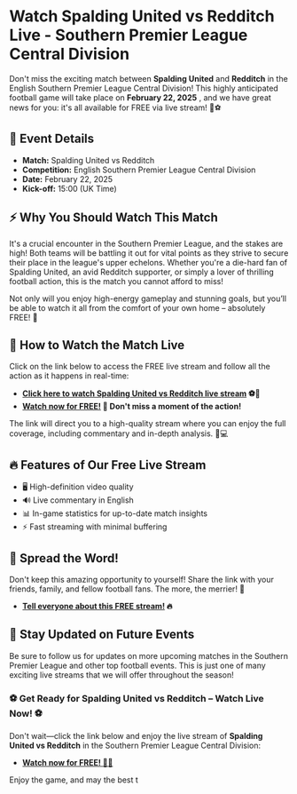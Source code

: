 # Watch Spalding United vs Redditch Live - Southern Premier League Central Division

Don't miss the exciting match between **Spalding United** and **Redditch** in the English Southern Premier League Central Division! This highly anticipated football game will take place on **February 22, 2025** , and we have great news for you: it's all available for FREE via live stream! 🎥⚽

## 📅 Event Details

- **Match:** Spalding United vs Redditch
- **Competition:** English Southern Premier League Central Division
- **Date:** February 22, 2025
- **Kick-off:** 15:00 (UK Time)

## ⚡ Why You Should Watch This Match

It's a crucial encounter in the Southern Premier League, and the stakes are high! Both teams will be battling it out for vital points as they strive to secure their place in the league's upper echelons. Whether you're a die-hard fan of Spalding United, an avid Redditch supporter, or simply a lover of thrilling football action, this is the match you cannot afford to miss!

Not only will you enjoy high-energy gameplay and stunning goals, but you’ll be able to watch it all from the comfort of your own home – absolutely FREE! 🌟

## 🎥 How to Watch the Match Live

Click on the link below to access the FREE live stream and follow all the action as it happens in real-time:

- **[Click here to watch Spalding United vs Redditch live stream](https://tinyurl.com/livestreamfreeo?st=Spalding+United+vs+Redditch&si=gh) ⚽🎥**
- **[Watch now for FREE!](https://tinyurl.com/livestreamfreeo?st=Spalding+United+vs+Redditch&si=gh) 🚀 Don't miss a moment of the action!**

The link will direct you to a high-quality stream where you can enjoy the full coverage, including commentary and in-depth analysis. 📱💻

## 🔥 Features of Our Free Live Stream

- 🖥️ High-definition video quality
- 🔊 Live commentary in English
- 📊 In-game statistics for up-to-date match insights
- ⚡ Fast streaming with minimal buffering

## 📣 Spread the Word!

Don't keep this amazing opportunity to yourself! Share the link with your friends, family, and fellow football fans. The more, the merrier! 🚀

- **[Tell everyone about this FREE stream!](https://tinyurl.com/livestreamfreeo?st=Spalding+United+vs+Redditch&si=gh) 🔥**

## 🎯 Stay Updated on Future Events

Be sure to follow us for updates on more upcoming matches in the Southern Premier League and other top football events. This is just one of many exciting live streams that we will offer throughout the season!

### ⚽ Get Ready for Spalding United vs Redditch – Watch Live Now! ⚽

Don't wait—click the link below and enjoy the live stream of **Spalding United vs Redditch** in the Southern Premier League Central Division:

- **[Watch now for FREE! 📲💥](https://tinyurl.com/livestreamfreeo?st=Spalding+United+vs+Redditch&si=gh)**

Enjoy the game, and may the best t
